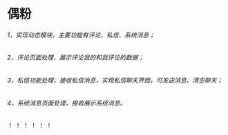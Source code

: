 # 偶粉

######  1，实现动态模块，主要功能有评论、私信、系统消息；
######  2，评论页面处理，展示评论我的和我评论的数据；
######  3，私信功能处理，接收私信消息，实现私信聊天界面，可发送消息、清空聊天；
######	4，系统消息页面处理，接收展示系统消息。	

！[](./public/img/github/1.png)
！[](./public/img/github/2.png)
！[](./public/img/github/3.png)
！[](./public/img/github/4.png)
！[](./public/img/github/5.png)
！[](./public/img/github/6.png)